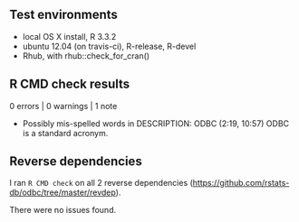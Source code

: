 ## Test environments
* local OS X install, R 3.3.2
* ubuntu 12.04 (on travis-ci), R-release, R-devel
* Rhub, with rhub::check_for_cran()

## R CMD check results

0 errors | 0 warnings | 1 note

* Possibly mis-spelled words in DESCRIPTION:
  ODBC (2:19, 10:57)
ODBC is a standard acronym.

## Reverse dependencies

I ran `R CMD check` on all 2 reverse dependencies (https://github.com/rstats-db/odbc/tree/master/revdep).

There were no issues found.
